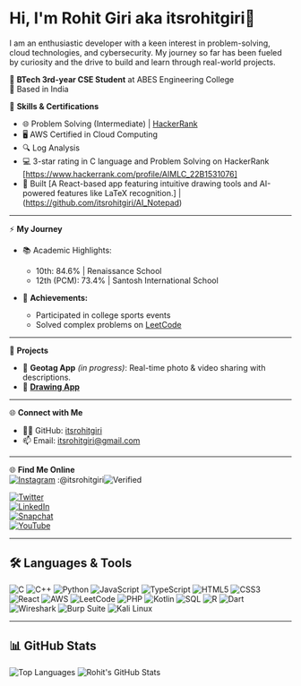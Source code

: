 # Hi, I'm Rohit Giri aka itsrohitgiri👋
I am an enthusiastic developer with a keen interest in problem-solving, cloud technologies, and cybersecurity.
My journey so far has been fueled by curiosity and the drive to build and learn through real-world projects.



🌟 **BTech 3rd-year CSE Student** at ABES Engineering College  
📍 Based in India  

🔧 **Skills & Certifications**  
- 🌐 Problem Solving (Intermediate) | [HackerRank](https://www.hackerrank.com/certificates/d164a6a2382a)  
- 🖥️ AWS Certified in Cloud Computing  
- 🔍 Log Analysis  
- 💻 3-star rating in C language and Problem Solving on HackerRank [https://www.hackerrank.com/profile/AIMLC_22B1531076] 
- 🎨 Built [A React-based app featuring intuitive drawing tools and AI-powered features like LaTeX recognition.] | (https://github.com/itsrohitgiri/AI_Notepad)  

---

⚡ **My Journey**  
- 📚 Academic Highlights:  
  - 10th: 84.6% | Renaissance School  
  - 12th (PCM): 73.4% | Santosh International School  

- 🏅 **Achievements:**  
  - Participated in college sports events  
  - Solved complex problems on [LeetCode](https://leetcode.com/itsrohitgiri)

---

📂 **Projects**  
- 📌 **Geotag App** *(in progress)*: Real-time photo & video sharing with descriptions.  
- 🎨 [**Drawing App**](https://github.com/itsrohitgiri/AI_Notepad)  

---

🌐 **Connect with Me**  
- 🧑‍💻 GitHub: [itsrohitgiri](https://github.com/itsrohitgiri)  
- 📫 Email: [itsrohitgiri@gmail.com](mailto:itsrohitgiri@gmail.com)
  
---

🌐 **Find Me Online**  
[![Instagram](https://img.icons8.com/clouds/30/instagram-new--v3.png)](https://www.instagram.com/itsrohitgiri) :@itsrohitgiri![Verified](https://img.icons8.com/color/20/verified-badge.png)

[![Twitter](https://img.icons8.com/cute-clipart/30/twitter.png)](https://twitter.com/itsrohitgiri)  
[![LinkedIn](https://img.icons8.com/color/30/linkedin.png)](https://linkedin.com/in/itsrohitgiri)  
[![Snapchat](https://img.icons8.com/pulsar-color/30/snapchat.png)](https://www.snapchat.com/add/itsrohitgiri)  
[![YouTube](https://img.icons8.com/scribby/30/youtube-play.png)](https://www.youtube.com/channel/itsrohitgiri)  
  
---

## 🛠️ Languages & Tools
![C](https://img.icons8.com/color/50/c-programming.png)
![C++](https://img.icons8.com/color/50/c-plus-plus-logo.png)
![Python](https://img.icons8.com/color/50/python--v1.png)
![JavaScript](https://img.icons8.com/color/50/javascript--v1.png)
![TypeScript](https://img.icons8.com/color/50/typescript.png)
![HTML5](https://img.icons8.com/color/50/html-5--v1.png)
![CSS3](https://img.icons8.com/color/50/css3.png)
![React](https://img.icons8.com/color/50/react-native.png)
![AWS](https://img.icons8.com/color/50/amazon-web-services.png)
![LeetCode](https://img.icons8.com/external-tal-revivo-filled-tal-revivo/50/external-level-up-your-coding-skills-and-quickly-land-a-job-logo-filled-tal-revivo.png)
![PHP](https://img.icons8.com/officel/50/php-logo.png)
![Kotlin](https://img.icons8.com/color/50/kotlin.png)
![SQL](https://img.icons8.com/color/50/sql.png)
![R](https://img.icons8.com/fluency/50/r-project.png)
![Dart](https://img.icons8.com/color/50/dart.png)
![Wireshark](https://img.icons8.com/nolan/50/wireshark--v1.png)
![Burp Suite](https://img.icons8.com/deco/50/burp-suite.png)
![Kali Linux](https://img.icons8.com/plasticine/50/kali-linux.png)

---

## 📊 GitHub Stats
![Top Languages](https://github-readme-stats.vercel.app/api/top-langs/?username=itsrohitgiri&layout=compact&theme=merko)
![Rohit's GitHub Stats](https://github-readme-stats.vercel.app/api?username=itsrohitgiri&show_icons=true&theme=merko)


<!---
itsrohitgiri/itsrohitgiri is a ✨ special ✨ repository because its `README.md` (this file) appears on your GitHub profile.
You can click the Preview link to take a look at your changes.
--->
